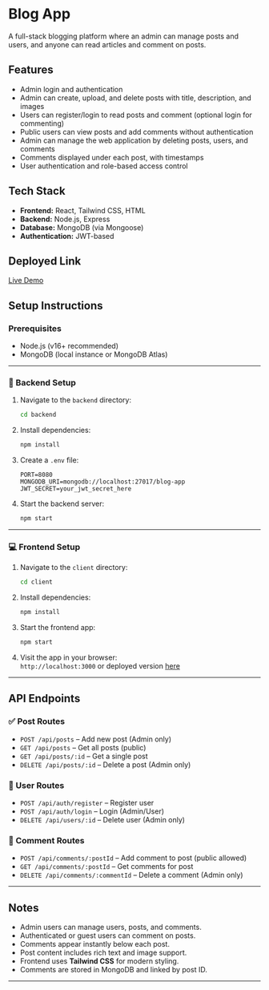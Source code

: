 # Blog App

A full-stack blogging platform where an admin can manage posts and users, and anyone can read articles and comment on posts.

## Features

- Admin login and authentication  
- Admin can create, upload, and delete posts with title, description, and images  
- Users can register/login to read posts and comment (optional login for commenting)  
- Public users can view posts and add comments without authentication  
- Admin can manage the web application by deleting posts, users, and comments  
- Comments displayed under each post, with timestamps  
- User authentication and role-based access control  

## Tech Stack

- **Frontend:** React, Tailwind CSS, HTML  
- **Backend:** Node.js, Express  
- **Database:** MongoDB (via Mongoose)  
- **Authentication:** JWT-based  

## Deployed Link

[Live Demo](https://bloggify-gamma.vercel.app/)

## Setup Instructions

### Prerequisites

- Node.js (v16+ recommended)  
- MongoDB (local instance or MongoDB Atlas)

---

### 🔧 Backend Setup

1. Navigate to the `backend` directory:

    ```bash
    cd backend
    ```

2. Install dependencies:

    ```bash
    npm install
    ```

3. Create a `.env` file:

    ```env
    PORT=8080
    MONGODB_URI=mongodb://localhost:27017/blog-app
    JWT_SECRET=your_jwt_secret_here
    ```

4. Start the backend server:

    ```bash
    npm start
    ```

---

### 💻 Frontend Setup

1. Navigate to the `client` directory:

    ```bash
    cd client
    ```

2. Install dependencies:

    ```bash
    npm install
    ```

3. Start the frontend app:

    ```bash
    npm start
    ```

4. Visit the app in your browser:  
   `http://localhost:3000` or deployed version [here](https://bloggify-gamma.vercel.app/)

---

## API Endpoints

### ✅ Post Routes

- `POST /api/posts` – Add new post (Admin only)  
- `GET /api/posts` – Get all posts (public)  
- `GET /api/posts/:id` – Get a single post  
- `DELETE /api/posts/:id` – Delete a post (Admin only)

### 👤 User Routes

- `POST /api/auth/register` – Register user  
- `POST /api/auth/login` – Login (Admin/User)  
- `DELETE /api/users/:id` – Delete user (Admin only)

### 💬 Comment Routes

- `POST /api/comments/:postId` – Add comment to post (public allowed)  
- `GET /api/comments/:postId` – Get comments for post  
- `DELETE /api/comments/:commentId` – Delete a comment (Admin only)

---

## Notes

- Admin users can manage users, posts, and comments.  
- Authenticated or guest users can comment on posts.  
- Comments appear instantly below each post.  
- Post content includes rich text and image support.  
- Frontend uses **Tailwind CSS** for modern styling.  
- Comments are stored in MongoDB and linked by post ID.

---

